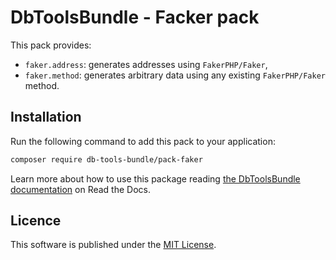 # DbToolsBundle - Facker pack

This pack provides:

* `faker.address`: generates addresses using `FakerPHP/Faker`,
* `faker.method`: generates arbitrary data using any existing `FakerPHP/Faker` method.

## Installation

Run the following command to add this pack to your application:

```sh
composer require db-tools-bundle/pack-faker
```

Learn more about how to use this package reading [the DbToolsBundle documentation](https://dbtoolsbundle.readthedocs.io/) on Read the Docs.

## Licence

This software is published under the [MIT License](./LICENCE.md).

